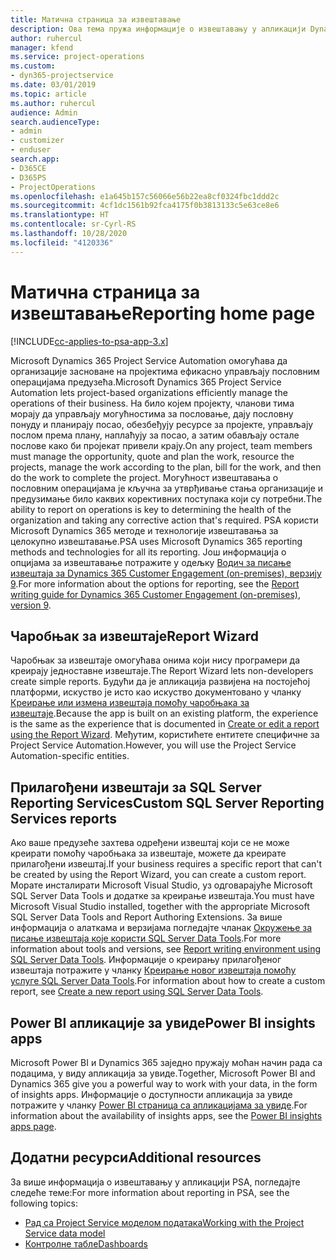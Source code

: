 ```yaml
---
title: Матична страница за извештавање
description: Ова тема пружа информације о извештавању у апликацији Dynamics 365 Project Service Automation.
author: ruhercul
manager: kfend
ms.service: project-operations
ms.custom:
- dyn365-projectservice
ms.date: 03/01/2019
ms.topic: article
ms.author: ruhercul
audience: Admin
search.audienceType:
- admin
- customizer
- enduser
search.app:
- D365CE
- D365PS
- ProjectOperations
ms.openlocfilehash: e1a645b157c56066e56b22ea8cf0324fbc1ddd2c
ms.sourcegitcommit: 4cf1dc1561b92fca4175f0b3813133c5e63ce8e6
ms.translationtype: HT
ms.contentlocale: sr-Cyrl-RS
ms.lasthandoff: 10/28/2020
ms.locfileid: "4120336"
---
```

# <a name="reporting-home-page"></a><span data-ttu-id="2ef34-103">Матична страница за извештавање</span><span class="sxs-lookup"><span data-stu-id="2ef34-103">Reporting home page</span></span>

[!INCLUDE[cc-applies-to-psa-app-3.x](../includes/cc-applies-to-psa-app-3x.md)]

<span data-ttu-id="2ef34-104">Microsoft Dynamics 365 Project Service Automation омогућава да организације засноване на пројектима ефикасно управљају пословним операцијама предузећа.</span><span class="sxs-lookup"><span data-stu-id="2ef34-104">Microsoft Dynamics 365 Project Service Automation lets project-based organizations efficiently manage the operations of their business.</span></span> <span data-ttu-id="2ef34-105">На било којем пројекту, чланови тима морају да управљају могућностима за пословање, дају пословну понуду и планирају посао, обезбеђују ресурсе за пројекте, управљају послом према плану, наплаћују за посао, а затим обављају остале послове како би пројекат привели крају.</span><span class="sxs-lookup"><span data-stu-id="2ef34-105">On any project, team members must manage the opportunity, quote and plan the work, resource the projects, manage the work according to the plan, bill for the work, and then do the work to complete the project.</span></span> <span data-ttu-id="2ef34-106">Могућност извештавања о пословним операцијама је кључна за утврђивање стања организације и предузимање било каквих корективних поступака који су потребни.</span><span class="sxs-lookup"><span data-stu-id="2ef34-106">The ability to report on operations is key to determining the health of the organization and taking any corrective action that's required.</span></span> <span data-ttu-id="2ef34-107">PSA користи Microsoft Dynamics 365 методе и технологије извештавања за целокупно извештавање.</span><span class="sxs-lookup"><span data-stu-id="2ef34-107">PSA uses Microsoft Dynamics 365 reporting methods and technologies for all its reporting.</span></span> <span data-ttu-id="2ef34-108">Још информација о опцијама за извештавање потражите у одељку [Водич за писање извештаја за Dynamics 365 Customer Engagement (on-premises), верзију 9](https://docs.microsoft.com/dynamics365/customerengagement/on-premises/analytics/reporting-analytics-with-dynamics-365).</span><span class="sxs-lookup"><span data-stu-id="2ef34-108">For more information about the options for reporting, see the [Report writing guide for Dynamics 365 Customer Engagement (on-premises), version 9](https://docs.microsoft.com/dynamics365/customerengagement/on-premises/analytics/reporting-analytics-with-dynamics-365).</span></span>

## <a name="report-wizard"></a><span data-ttu-id="2ef34-109">Чаробњак за извештаје</span><span class="sxs-lookup"><span data-stu-id="2ef34-109">Report Wizard</span></span>

<span data-ttu-id="2ef34-110">Чаробњак за извештаје омогућава онима који нису програмери да креирају једноставне извештаје.</span><span class="sxs-lookup"><span data-stu-id="2ef34-110">The Report Wizard lets non-developers create simple reports.</span></span> <span data-ttu-id="2ef34-111">Будући да је апликација развијена на постојећој платформи, искуство је исто као искуство документовано у чланку [Креирање или измена извештаја помоћу чаробњака за извештаје](https://docs.microsoft.com/dynamics365/customerengagement/on-premises/basics/create-edit-copy-report-wizard).</span><span class="sxs-lookup"><span data-stu-id="2ef34-111">Because the app is built on an existing platform, the experience is the same as the experience that is documented in [Create or edit a report using the Report Wizard](https://docs.microsoft.com/dynamics365/customerengagement/on-premises/basics/create-edit-copy-report-wizard).</span></span> <span data-ttu-id="2ef34-112">Међутим, користићете ентитете специфичне за Project Service Automation.</span><span class="sxs-lookup"><span data-stu-id="2ef34-112">However, you will use the Project Service Automation-specific entities.</span></span>

## <a name="custom-sql-server-reporting-services-reports"></a><span data-ttu-id="2ef34-113">Прилагођени извештаји за SQL Server Reporting Services</span><span class="sxs-lookup"><span data-stu-id="2ef34-113">Custom SQL Server Reporting Services reports</span></span>

<span data-ttu-id="2ef34-114">Ако ваше предузеће захтева одређени извештај који се не може креирати помоћу чаробњака за извештаје, можете да креирате прилагођени извештај.</span><span class="sxs-lookup"><span data-stu-id="2ef34-114">If your business requires a specific report that can't be created by using the Report Wizard, you can create a custom report.</span></span> <span data-ttu-id="2ef34-115">Морате инсталирати Microsoft Visual Studio, уз одговарајуће Microsoft SQL Server Data Tools и додатке за креирање извештаја.</span><span class="sxs-lookup"><span data-stu-id="2ef34-115">You must have Microsoft Visual Studio installed, together with the appropriate Microsoft SQL Server Data Tools and Report Authoring Extensions.</span></span> <span data-ttu-id="2ef34-116">За више информација о алаткама и верзијама погледајте чланак [Окружење за писање извештаја које користи SQL Server Data Tools](https://docs.microsoft.com/dynamics365/customerengagement/on-premises/analytics/report-writing-environment-using-sql-server-data-tools).</span><span class="sxs-lookup"><span data-stu-id="2ef34-116">For more information about tools and versions, see [Report writing environment using SQL Server Data Tools](https://docs.microsoft.com/dynamics365/customerengagement/on-premises/analytics/report-writing-environment-using-sql-server-data-tools).</span></span> <span data-ttu-id="2ef34-117">Информације о креирању прилагођеног извештаја потражите у чланку [Креирање новог извештаја помоћу услуге SQL Server Data Tools](https://docs.microsoft.com/dynamics365/customerengagement/on-premises/analytics/create-a-new-report-using-sql-server-data-tools).</span><span class="sxs-lookup"><span data-stu-id="2ef34-117">For information about how to create a custom report, see [Create a new report using SQL Server Data Tools](https://docs.microsoft.com/dynamics365/customerengagement/on-premises/analytics/create-a-new-report-using-sql-server-data-tools).</span></span>

## <a name="power-bi-insights-apps"></a><span data-ttu-id="2ef34-118">Power BI апликације за увиде</span><span class="sxs-lookup"><span data-stu-id="2ef34-118">Power BI insights apps</span></span>

<span data-ttu-id="2ef34-119">Microsoft Power BI и Dynamics 365 заједно пружају моћан начин рада са подацима, у виду апликација за увиде.</span><span class="sxs-lookup"><span data-stu-id="2ef34-119">Together, Microsoft Power BI and Dynamics 365 give you a powerful way to work with your data, in the form of insights apps.</span></span> <span data-ttu-id="2ef34-120">Информације о доступности апликација за увиде потражите у чланку [Power BI страница са апликацијама за увиде](https://powerbi.microsoft.com/power-bi-insights-apps/).</span><span class="sxs-lookup"><span data-stu-id="2ef34-120">For information about the availability of insights apps, see the [Power BI insights apps page](https://powerbi.microsoft.com/power-bi-insights-apps/).</span></span>


## <a name="additional-resources"></a><span data-ttu-id="2ef34-121">Додатни ресурси</span><span class="sxs-lookup"><span data-stu-id="2ef34-121">Additional resources</span></span>
<span data-ttu-id="2ef34-122">За више информација о извештавању у апликацији PSA, погледајте следеће теме:</span><span class="sxs-lookup"><span data-stu-id="2ef34-122">For more information about reporting in PSA, see the following topics:</span></span>

- [<span data-ttu-id="2ef34-123">Рад са Project Service моделом података</span><span class="sxs-lookup"><span data-stu-id="2ef34-123">Working with the Project Service data model</span></span>](reports-working-project-service-data-model.md)
- [<span data-ttu-id="2ef34-124">Контролне табле</span><span class="sxs-lookup"><span data-stu-id="2ef34-124">Dashboards</span></span>](reports-dashboards.md)

